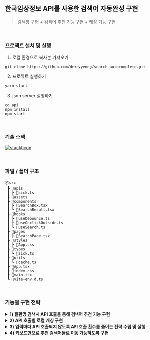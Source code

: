 ## 한국임상정보 API를 사용한 검색어 자동완성 구현
> 검색창 구현 + 검색어 추천 기능 구현 + 캐싱 기능 구현

<br/>

### 프로젝트 설치 및 실행

1. 로컬 환경으로 복사본 가져오기
```
git clone https://github.com/devryyeong/search-autocomplete.git
```

2. 프로젝트 실행하기

```
yarn start
```

3. json server 실행하기

```
cd api
npm install
npm start

```

<br/>

### 기술 스택
[![stackticon](https://firebasestorage.googleapis.com/v0/b/stackticon-81399.appspot.com/o/images%2F1695361610335?alt=media&token=fe507738-09ea-43bf-b234-beb6b5009a31)](https://github.com/msdio/stackticon)

<br/>

### 파일 / 폴더 구조
```
📦src
 ┣ 📂apis
 ┃ ┣ 📜sick.ts
 ┣ 📂assets
 ┣ 📂components
 ┃ ┣ 📜SearchBox.tsx
 ┃ ┗ 📜SearchResult.tsx
 ┣ 📂hooks
 ┃ ┣ 📜useDebounce.ts
 ┃ ┣ 📜useOnclickOutside.ts
 ┃ ┗ 📜useSearch.ts
 ┣ 📂pages
 ┃ ┣ 📜SearchPage.tsx
 ┣ 📂styles
 ┃ ┣ 📜App.css
 ┣ 📂types
 ┃ ┗ 📜sick.ts
 ┣ 📂utils
 ┃ ┗ 📜cache.ts
 ┣ 📜App.tsx
 ┣ 📜index.css
 ┣ 📜main.tsx
 ┗ 📜vite-env.d.ts
```

<br/>

### 기능별 구현 전략
<details>
  <summary><b>1) 질환명 검색시 API 호출을 통해 검색어 추천 기능 구현</b></summary>

  - input field 값으로 API 요청시 qeury string으로 넣어 string이 포함하는 `sick data list`를 배열 형태로 얻는다.
    -  useState, onChange를 활용한 controlled 방식으로 input field 값을 얻는다.
    - API 요청하기 위한 비즈니스 로직을 구현하여 `sick data list`를 배열 형태로 얻는다.
- `SearchInput`, `SearchBox`, `useSearch` hook을 사용해 얻어낸 `sick data list`를 배열로 나열한다.
    - 추가적으로 'x'버튼을 클릭해 input field 값을 빈 문자열로 초기화하도록 구현했다.
    - `useOnclickOutside` hook을 구현해 검색창 바깥을 클릭했을 때 추천 리스트를 숨기도록 구현했다.

</details>

<details>
  <summary><b>2) API 호출별 로컬 캐싱 구현</b></summary>

  - cacheStorage를 활용하여 서버 데이터를 캐시로 저장하고, 필요할 때 지정된 데이터를 반환하여 서버 부하를 줄이는 방식을 택했다.
  - cacheStorage는 Response 객체를 저장하는데, AxiosResponse 객체는 저장할 수 없으므로 data만 추출하여 생성자 Response로 Response 객체를 만들어 저장했다.
    - Response 객체 대신 URI를 통해 Response 객체로 변환하여 저장할 수 있지만, URI에는 `BASE_URL`과 `pathname`이 있고, `BASE_URL`을 중복해서 사용하는 것을 줄이고자 axios instance에 등록했기 때문에 Response 생성자 함수를 사용했다.
  - cacheStorage에 Response 객체를 저장할 때 put 메서드를 이용해 추가 또는 기존 Response를 덮어씌웠다.

</details>

<details>
  <summary><b>3) 입력마다 API 호출되지 않도록 API 호출 횟수를 줄이는 전략 수립 및 실행</b></summary>
  
  - 입력마다 `onChange` 이벤트 핸들러 함수가 호출되어 `input field` 값이 업데이트된다.
  - `input field` 값이 변경될 때마다 과도한 API 호출을 하게 되는 이슈가 있다.
  - 입력이 종료되는 시점에 API 호출을 하는 `debounce` 프로그래밍 기법을 사용했다.
    - `onChange`에 `debounce`를 적용할 경우, 키보드 입력이 종료될 때 사용자의 화면에 입력값이 표시되어 사용자 경험에 악영향을 줄 수 있다.
    - `onChange`로 input field 값이 변경될 때, 입력이 종료되면 요청할 수 있도록 `debouncedValue`를 반환하는 `useDebounce` hook을 구현했다.
    - 결과적으로 딜레이가 걸린 `debouncedValue`가 변경되면 `debouncedValue`로 API 요청을 보내 과도한 API 호출을 방지할 수 있도록 했다.
  
</details>

<details>
  <summary><b>4) 키보드만으로 추천 검색어들로 이동 가능하도록 구현</b></summary>
  
  - 검색 후 키보드 위/아래 방향키를 누르면 해당 검색 결과 리스트를 선택했다는 표시가 시각적으로 보인다.
  - `onKeyDown` 이벤트 핸들러를 활용해 이벤트를 캐치한다.
  - 입력 횟수만큼 인덱스를 변경시켜 검색 결과 리스트를 선택한다.
  - 인덱스는 위 화살표를 계속 누르면 아무것도 선택하지 않은 경우와 동일해야 한다.
    - 인덱스의 최소값은 `-1` 이어야 한다.
  - 인덱스는 아래 화살표를 계속 누르면 가장 검색 결과 리스트중 가장 마지막 결과를 선택해야 한다.
    - 인덱스의 최대값은 `searchList.length - 1` 이어야 한다.
  - input field 값이 변경될 때 인덱스를 검색 결과를 선택하지 않은 상태로 초기화되어야 한다.
    - `useEffect`를 사용하여 `debouncedValue`가 변경될 때 인덱스를 `-1`로 초기화한다.

</details>